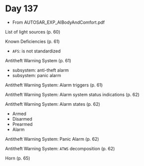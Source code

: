 # Day 137

* From AUTOSAR\_EXP\_AIBodyAndComfort.pdf

List of light sources (p. 60)

Known Deficiencies (p. 61)
* `AFS`: is not standardized

Antitheft Warning System (p. 61)
* subsystem: anti-theft alarm
* subsystem: panic alarm

Antitheft Warning System: Alarm triggers (p. 61)

Antitheft Warning System: Alarm system status indications (p. 62)

Antitheft Warning System: Alarm states (p. 62)
* Armed
* Disarmed
* Prearmed
* Alarm

Antitheft Warning System: Panic Alarm (p. 62)

Antitheft Warning System: `ATWS` decomposition (p. 62)

Horn (p. 65)
